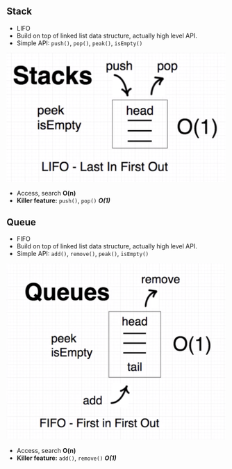 ## Stack

- LIFO
- Build on top of linked list data structure, actually high level API.
- Simple API: `push()`, `pop()`, `peak()`, `isEmpty()`

![stack](../images/stack.png)

- Access, search **O(n)**
- **Killer feature:** `push()`, `pop()` ***O(1)***

## Queue

- FIFO
- Build on top of linked list data structure, actually high level API.
- Simple API: `add()`, `remove()`, `peak()`, `isEmpty()`

![queue](../images/queue.png)

- Access, search **O(n)**
- **Killer feature:** `add()`, `remove()` ***O(1)***
